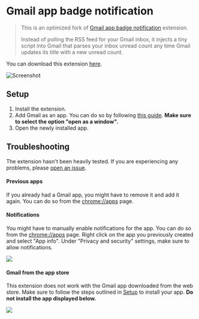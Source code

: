 # Gmail app badge notification

> This is an optimized fork of [Gmail app badge notification](https://chrome.google.com/webstore/detail/gmail-app-badge-notificat/fbaolhbfbmniffcokakochjjeccpcpkh) extension.
>
> Instead of polling the RSS feed for your Gmail inbox, it injects a tiny script into Gmail that parses your inbox unread count any time Gmail updates its title with a new unread count.

You can download this extension [here](https://chrome.google.com/webstore/detail/gmail-app-badge-notificat/fbaolhbfbmniffcokakochjjeccpcpkh).

![Screenshot](screenshot.png)

## Setup

1. Install the extension.
2. Add Gmail as an app. You can do so by following [this guide](https://support.google.com/chrome_webstore/answer/3060053?hl=en). **Make sure to select the option "open as a window".**
3. Open the newly installed app.

## Troubleshooting

The extension hasn't been heavily tested. If you are experiencing any problems, please [open an issue](https://github.com/aberonni/gmail-app-badge-notification/issues/new).

#### Previous apps

If you already had a Gmail app, you might have to remove it and add it again. You can do so from the [chrome://apps](chrome://apps) page.

#### Notifications

You might have to manually enable notifications for the app. You can do so from the [chrome://apps](chrome://apps) page. Right click on the app you previously created and select "App info". Under "Privacy and security" settings, make sure to allow notifications.

![](troubleshooting-notifications.png)

#### Gmail from the app store

This extension does not work with the Gmail app downloaded from the web store. Make sure to follow the steps outlined in [Setup](#Setup) to install your app. **Do not install the app displayed below.**

![](troubleshooting-appstore.png)
